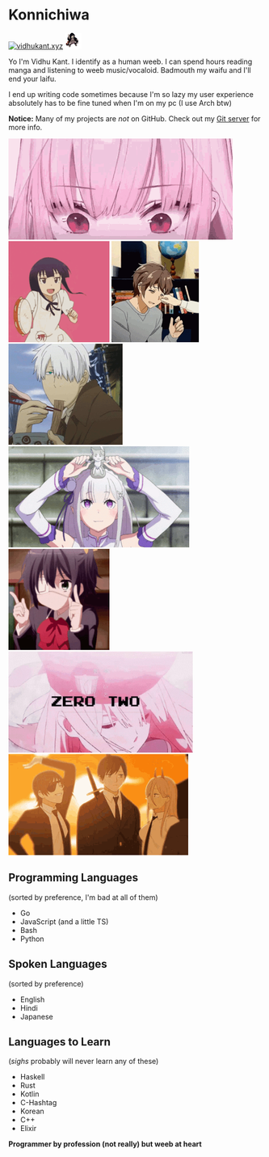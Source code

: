 # Konnichiwa

[![vidhukant.xyz](https://vidhukant.xyz/images/vidhukant.xyz.gif)](https://vidhukant.xyz)
![Dank Nezuko](dank-nezuko.gif)

Yo I'm Vidhu Kant. I identify as a human weeb. I can spend hours reading manga and listening to weeb music/vocaloid.
Badmouth my waifu and I'll end your laifu.

I end up writing code sometimes because I'm so lazy my user experience absolutely has to be fine tuned when I'm on my pc (I use Arch btw)

**Notice:** Many of my projects are *not* on GitHub. Check out my [Git server](https://mikunonaka.net) for more info.

![Mori Calliope](mori-calliope.gif)
![Tambourine](tambourine.gif)
![Azusagawa Sakuta](azusagawa-cheek.gif)
![Ginko](mushishi-ginko.gif)
![Emilia](emilia.gif)
![Takanashi Rikka](rikka.gif)
![Zero Two](zero-two.gif)
![Chainsaw Man](chainsawman.gif)

## Programming Languages

(sorted by preference, I'm bad at all of them)

- Go
- JavaScript (and a little TS)
- Bash
- Python

## Spoken Languages

(sorted by preference)

- English
- Hindi
- Japanese

## Languages to Learn

(*sighs* probably will never learn any of these)

- Haskell
- Rust
- Kotlin
- C-Hashtag
- Korean
- C++
- Elixir


**Programmer by profession (not really) but weeb at heart**
